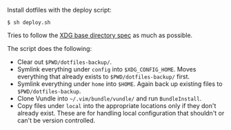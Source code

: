 Install dotfiles with the deploy script:

    $ sh deploy.sh

Tries to follow the [XDG base directory
spec](https://specifications.freedesktop.org/basedir-spec/basedir-spec-latest.html)
as much as possible.

The script does the following:

 * Clear out `$PWD/dotfiles-backup/`.
 * Symlink everything under `config` into `$XDG_CONFIG_HOME`. Moves everything
   that already exists to `$PWD/dotfiles-backup/` first.
 * Symlink everything under `home` into `$HOME`. Again back up existing files to
   `$PWD/dotfiles-backup`.
 * Clone Vundle into `~/.vim/bundle/vundle/` and run `BundleInstall`.
 * Copy files under `local` into the appropriate locations only if they don't
   already exist. These are for handling local configuration that shouldn't or
   can't be version controlled.
